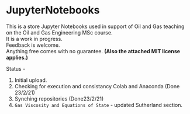 # JupyterNotebooks
This is a store Jupyter Notebooks used in support of Oil and Gas teaching on the Oil and Gas Engineering MSc course.  
It is a work in progress.  
Feedback is welcome.  
Anything free comes with no guarantee.
**(Also the attached MIT license applies.)**

Status - 
   1. Initial upload.
   1. Checking for execution and consistancy Colab and Anaconda (Done 23/2/21)
   1. Synching repositories (Done23/2/21)
   1. `Gas Viscosity and Equations of State` - updated Sutherland section.
